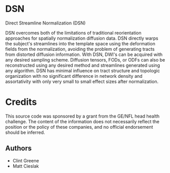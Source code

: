 # DSN
Direct Streamline Normalization (DSN)

DSN overcomes both of the limitations of traditional reorientation approaches for spatially normalization diffusion data. DSN directly warps the subject's streamlines into the template space using the deformation fields from the normalization, avoiding the problem of generating tracts from distorted diffusion information. With DSN, DWI's can be acquired with any desired sampling scheme. Diffusion tensors, FODs, or ODFs can also be reconstructed using any desired method and streamlines generated using any algorithm. DSN has minimal influence on tract structure and topologic organization with no significant difference in network density and assortativity with only very small to small effect sizes after normalization. 

Credits
========
This source code was sponsored by a grant from the GE/NFL head health challenge. 
The content of the information does not necessarily reflect the position or
the policy of these companies, and no official endorsement should be inferred.

Authors
-------
 * Clint Greene
 * Matt Cieslak

